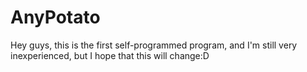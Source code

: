 # AnyPotato
Hey guys, this is the first self-programmed program, and I'm still very inexperienced, but I hope that this will change:D
